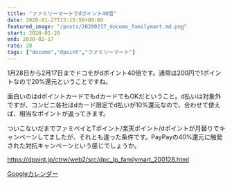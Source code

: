 ```yaml
---
title: "ファミリーマートでdポイント40倍"
date: 2020-01-27T23:15:50+09:00
featured_image: "/posts/20200217_docomo_familymart.md.png"
start: 2020-01-28
end: 2020-02-17
rate: 20
tags: ["docomo","dpoint","ファミリーマート"]
---
```


1月28日から2月17日までドコモがdポイント40倍です。通常は200円で1ポイントなので20%還元ということですね。

面白いのはdポイントカードでもdカードでもOKだということ。d払いは対象外ですが、コンビニ各社はdカード限定でd払いが10%還元なので、合わせて使えば、相当なポイントが返ってきます。

ついこないだまでファミペイとTポイント/楽天ポイント/dポイントが月替りでキャンペーンしてましたが、それとも違った条件です。PayPayの40%還元に触発された対抗キャンペーンという感じでしょうか。

https://dpoint.jp/ctrw/web2/src/dpc_lp_familymart_200128.html

[Googleカレンダー](http://www.google.com/calendar/event?action=TEMPLATE&text=%E3%83%95%E3%82%A1%E3%83%9F%E3%83%AA%E3%83%BC%E3%83%9E%E3%83%BC%E3%83%88%E3%81%A7d%E3%83%9D%E3%82%A4%E3%83%B3%E3%83%8840%E5%80%8D&dates=20200128/20200217&details=http://pokanpo.skr.jp/posts/20200217_docomo_familymart/)